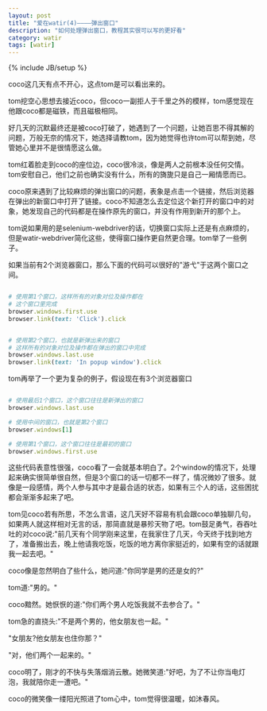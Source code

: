 ```yaml
---
layout: post
title: "爱在watir(4)————弹出窗口"
description: "如何处理弹出窗口，教程其实很可以写的更好看"
category: watir
tags: [watir]
---
```

{% include JB/setup %}

coco这几天有点不开心，这点tom是可以看出来的。

tom挖空心思想去接近coco，但coco一副拒人于千里之外的模样，tom感觉现在他跟coco都是磁铁，而且磁极相同。

好几天的沉默最终还是被coco打破了，她遇到了一个问题，让她百思不得其解的问题，万般无奈的情况下，她选择请教tom，因为她觉得也许tom可以帮到她，尽管她心里并不是很情愿这么做。

tom红着脸走到coco的座位边，coco很冷淡，像是两人之前根本没任何交情。tom安慰自己，他们之前也确实没有什么，所有的旖旎只是自己一厢情愿而已。

coco原来遇到了比较麻烦的弹出窗口的问题，表象是点击一个链接，然后浏览器在弹出的新窗口中打开了链接。coco不知道怎么去定位这个新打开的窗口中的对象，她发现自己的代码都是在操作原先的窗口，并没有作用到新开的那个上。

tom说如果用的是selenium-webdriver的话，切换窗口实际上还是有点麻烦的，但是watir-webdriver简化这些，使得窗口操作更自然更合理。tom举了一些例子。

如果当前有2个浏览器窗口，那么下面的代码可以很好的"游弋"于这两个窗口之间。

```ruby

# 使用第1个窗口，这样所有的对象对位及操作都在
# 这个窗口里完成
browser.windows.first.use
browser.link(text: 'Click').click


# 使用第2个窗口，也就是新弹出来的窗口
# 这样所有的对象对位及操作都在弹出的窗口中完成
browser.windows.last.use
browser.link(text: 'In popup window').click

```

tom再举了一个更为复杂的例子，假设现在有3个浏览器窗口

```ruby

# 使用最后1个窗口，这个窗口往往是新弹出的窗口
browser.windows.last.use

# 使用中间的窗口，也就是第2个窗口
browser.windows[1]

# 使用第1个窗口，这个窗口往往是最初的窗口
browser.windows.first.use

```

这些代码表意性很强，coco看了一会就基本明白了。2个window的情况下，处理起来确实很简单很自然，但是3个窗口的话一切都不一样了，情况微妙了很多。就像是一段感情，两个人参与其中才是最合适的状态，如果有三个人的话，这些困扰都会渐渐多起来了吧。

tom见coco若有所思，不怎么言语，这几天好不容易有机会跟coco单独聊几句，如果两人就这样相对无言的话，那简直就是暴殄天物了吧。tom鼓足勇气，吞吞吐吐的对coco说:"前几天有个同学刚来这里，在我家住了几天，今天终于找到地方了，准备搬出去，晚上他请我吃饭，吃饭的地方离你家挺近的，如果有空的话就跟我一起去吧。"

coco像是忽然明白了些什么，她问道:"你同学是男的还是女的?"

tom道:"男的。"

coco黯然。她恹恹的道:"你们两个男人吃饭我就不去参合了。"

tom急的直挠头:"不是两个男的，他女朋友也一起。"

"女朋友?他女朋友也住你那？"

"对，他们两个一起来的。"

coco明了，刚才的不快与失落烟消云散。她微笑道:"好吧，为了不让你当电灯泡，我就陪你走一遭吧。"

coco的微笑像一缕阳光照进了tom心中，tom觉得很温暖，如沐春风。


